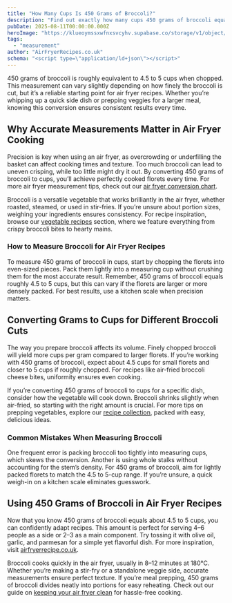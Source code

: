 ```yaml
---
title: "How Many Cups Is 450 Grams of Broccoli?"
description: "Find out exactly how many cups 450 grams of broccoli equals for perfect air fryer recipes. Get precise measurements and cooking tips!"
pubDate: 2025-08-11T00:00:00.000Z
heroImage: "https://klueoymssxwfnxsvcyhv.supabase.co/storage/v1/object/public/md/how-many-cups-is-450-grams-of-broccoli-4b5a7fb5.webp"
tags:
  - "measurement"
author: "AirFryerRecipes.co.uk"
schema: "<script type=\"application/ld+json\"></script>"
---
```


<p>450 grams of broccoli is roughly equivalent to 4.5 to 5 cups when chopped. This measurement can vary slightly depending on how finely the broccoli is cut, but it’s a reliable starting point for air fryer recipes. Whether you’re whipping up a quick side dish or prepping veggies for a larger meal, knowing this conversion ensures consistent results every time.</p>  

<h2>Why Accurate Measurements Matter in Air Fryer Cooking</h2>  
<p>Precision is key when using an air fryer, as overcrowding or underfilling the basket can affect cooking times and texture. Too much broccoli can lead to uneven crisping, while too little might dry it out. By converting 450 grams of broccoli to cups, you’ll achieve perfectly cooked florets every time. For more air fryer measurement tips, check out our <a href=https://www.airfryerrecipe.co.uk/air-fryer-conversion-chart>air fryer conversion chart</a>.</p>  

<p>Broccoli is a versatile vegetable that works brilliantly in the air fryer, whether roasted, steamed, or used in stir-fries. If you’re unsure about portion sizes, weighing your ingredients ensures consistency. For recipe inspiration, browse our <a href=https://www.airfryerrecipe.co.uk/recipe-category/vegetables>vegetable recipes</a> section, where we feature everything from crispy broccoli bites to hearty mains.</p>  

<h3>How to Measure Broccoli for Air Fryer Recipes</h3>  
<p>To measure 450 grams of broccoli in cups, start by chopping the florets into even-sized pieces. Pack them lightly into a measuring cup without crushing them for the most accurate result. Remember, 450 grams of broccoli equals roughly 4.5 to 5 cups, but this can vary if the florets are larger or more densely packed. For best results, use a kitchen scale when precision matters.</p>  

<h2>Converting Grams to Cups for Different Broccoli Cuts</h2>  
<p>The way you prepare broccoli affects its volume. Finely chopped broccoli will yield more cups per gram compared to larger florets. If you’re working with 450 grams of broccoli, expect about 4.5 cups for small florets and closer to 5 cups if roughly chopped. For recipes like air-fried broccoli cheese bites, uniformity ensures even cooking.</p>  

<p>If you’re converting 450 grams of broccoli to cups for a specific dish, consider how the vegetable will cook down. Broccoli shrinks slightly when air-fried, so starting with the right amount is crucial. For more tips on prepping vegetables, explore our <a href=https://www.airfryerrecipe.co.uk/recipes>recipe collection</a>, packed with easy, delicious ideas.</p>  

<h3>Common Mistakes When Measuring Broccoli</h3>  
<p>One frequent error is packing broccoli too tightly into measuring cups, which skews the conversion. Another is using whole stalks without accounting for the stem’s density. For 450 grams of broccoli, aim for lightly packed florets to match the 4.5 to 5-cup range. If you’re unsure, a quick weigh-in on a kitchen scale eliminates guesswork.</p>  

<h2>Using 450 Grams of Broccoli in Air Fryer Recipes</h2>  
<p>Now that you know 450 grams of broccoli equals about 4.5 to 5 cups, you can confidently adapt recipes. This amount is perfect for serving 4–6 people as a side or 2–3 as a main component. Try tossing it with olive oil, garlic, and parmesan for a simple yet flavorful dish. For more inspiration, visit <a href=https://www.airfryerrecipe.co.uk>airfryerrecipe.co.uk</a>.</p>  

<p>Broccoli cooks quickly in the air fryer, usually in 8–12 minutes at 180°C. Whether you’re making a stir-fry or a standalone veggie side, accurate measurements ensure perfect texture. If you’re meal prepping, 450 grams of broccoli divides neatly into portions for easy reheating. Check out our guide on <a href=https://www.airfryerrecipe.co.uk/air-fryer-cleaner>keeping your air fryer clean</a> for hassle-free cooking.</p>